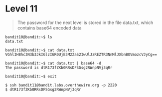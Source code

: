 # Level 11
> The password for the next level is stored in the file data.txt, which contains base64 encoded data

```shell
bandit10@bandit:~$ ls
data.txt

bandit10@bandit:~$ cat data.txt 
VGhlIHBhc3N3b3JkIGlzIGR0UjE3M2ZaS2IwUlJzREZTR3NnMlJXbnBOVmozcVJyCg==

bandit10@bandit:~$ cat data.txt | base64 -d
The password is dtR173fZKb0RRsDFSGsg2RWnpNVj3qRr

bandit10@bandit:~$ exit

$ ssh bandit11@bandit.labs.overthewire.org -p 2220
$ dtR173fZKb0RRsDFSGsg2RWnpNVj3qRr
```
